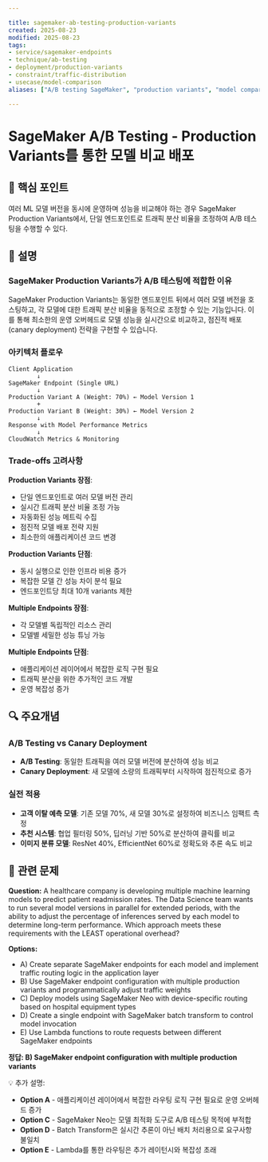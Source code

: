 ```yaml
---

title: sagemaker-ab-testing-production-variants
created: 2025-08-23
modified: 2025-08-23
tags:
- service/sagemaker-endpoints
- technique/ab-testing
- deployment/production-variants
- constraint/traffic-distribution
- usecase/model-comparison
aliases: ["A/B testing SageMaker", "production variants", "model comparison"]

---
```


# SageMaker A/B Testing - Production Variants를 통한 모델 비교 배포

## 🎯 핵심 포인트

여러 ML 모델 버전을 동시에 운영하며 성능을 비교해야 하는 경우 SageMaker Production Variants에서, 단일 엔드포인트로 트래픽 분산 비율을 조정하여 A/B 테스팅을 수행할 수 있다.

## 📝 설명

### SageMaker Production Variants가 A/B 테스팅에 적합한 이유

SageMaker Production Variants는 동일한 엔드포인트 뒤에서 여러 모델 버전을 호스팅하고, 각 모델에 대한 트래픽 분산 비율을 동적으로 조정할 수 있는 기능입니다. 이를 통해 최소한의 운영 오버헤드로 모델 성능을 실시간으로 비교하고, 점진적 배포(canary deployment) 전략을 구현할 수 있습니다.

### 아키텍처 플로우

```
Client Application
        ↓
SageMaker Endpoint (Single URL)
        ↓
Production Variant A (Weight: 70%) ← Model Version 1
        +
Production Variant B (Weight: 30%) ← Model Version 2
        ↓
Response with Model Performance Metrics
        ↓
CloudWatch Metrics & Monitoring
```

### Trade-offs 고려사항

**Production Variants 장점**:
- 단일 엔드포인트로 여러 모델 버전 관리
- 실시간 트래픽 분산 비율 조정 가능
- 자동화된 성능 메트릭 수집
- 점진적 모델 배포 전략 지원
- 최소한의 애플리케이션 코드 변경

**Production Variants 단점**:
- 동시 실행으로 인한 인프라 비용 증가
- 복잡한 모델 간 성능 차이 분석 필요
- 엔드포인트당 최대 10개 variants 제한

**Multiple Endpoints 장점**:
- 각 모델별 독립적인 리소스 관리
- 모델별 세밀한 성능 튜닝 가능

**Multiple Endpoints 단점**:
- 애플리케이션 레이어에서 복잡한 로직 구현 필요
- 트래픽 분산을 위한 추가적인 코드 개발
- 운영 복잡성 증가

## 🔍 주요개념

### A/B Testing vs Canary Deployment

- **A/B Testing**: 동일한 트래픽을 여러 모델 버전에 분산하여 성능 비교
- **Canary Deployment**: 새 모델에 소량의 트래픽부터 시작하여 점진적으로 증가

### 실전 적용

- **고객 이탈 예측 모델**: 기존 모델 70%, 새 모델 30%로 설정하여 비즈니스 임팩트 측정
- **추천 시스템**: 협업 필터링 50%, 딥러닝 기반 50%로 분산하여 클릭률 비교
- **이미지 분류 모델**: ResNet 40%, EfficientNet 60%로 정확도와 추론 속도 비교

## 📝 관련 문제

**Question:** A healthcare company is developing multiple machine learning models to predict patient readmission rates. The Data Science team wants to run several model versions in parallel for extended periods, with the ability to adjust the percentage of inferences served by each model to determine long-term performance. Which approach meets these requirements with the LEAST operational overhead?

**Options:**

- A) Create separate SageMaker endpoints for each model and implement traffic routing logic in the application layer
- B) Use SageMaker endpoint configuration with multiple production variants and programmatically adjust traffic weights
- C) Deploy models using SageMaker Neo with device-specific routing based on hospital equipment types  
- D) Create a single endpoint with SageMaker batch transform to control model invocation
- E) Use Lambda functions to route requests between different SageMaker endpoints

**정답: B) SageMaker endpoint configuration with multiple production variants**

💡 추가 설명:

- **Option A** - 애플리케이션 레이어에서 복잡한 라우팅 로직 구현 필요로 운영 오버헤드 증가
- **Option C** - SageMaker Neo는 모델 최적화 도구로 A/B 테스팅 목적에 부적합
- **Option D** - Batch Transform은 실시간 추론이 아닌 배치 처리용으로 요구사항 불일치
- **Option E** - Lambda를 통한 라우팅은 추가 레이턴시와 복잡성 초래